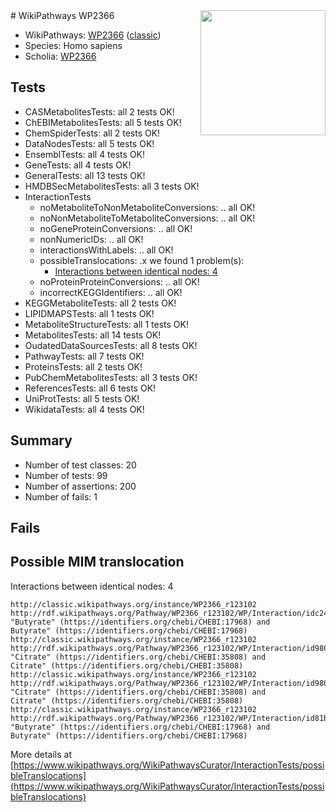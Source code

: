 <img style="float: right; width: 200px" src="https://upload.wikimedia.org/wikipedia/commons/thumb/8/83/Wplogo_with_text_500.png/640px-Wplogo_with_text_500.png" />
# WikiPathways WP2366

* WikiPathways: [WP2366](https://wikipathways.org/pathways/WP2366) ([classic](https://classic.wikipathways.org/instance/WP2366))
* Species: Homo sapiens
* Scholia: [WP2366](https://scholia.toolforge.org/wikipathways/WP2366)
## Tests
* CASMetabolitesTests: all 2 tests OK!
* ChEBIMetabolitesTests: all 5 tests OK!
* ChemSpiderTests: all 2 tests OK!
* DataNodesTests: all 5 tests OK!
* EnsemblTests: all 4 tests OK!
* GeneTests: all 4 tests OK!
* GeneralTests: all 13 tests OK!
* HMDBSecMetabolitesTests: all 3 tests OK!
* InteractionTests
    * noMetaboliteToNonMetaboliteConversions: .. all OK!
    * noNonMetaboliteToMetaboliteConversions: .. all OK!
    * noGeneProteinConversions: .. all OK!
    * nonNumericIDs: .. all OK!
    * interactionsWithLabels: .. all OK!
    * possibleTranslocations: .x we found 1 problem(s):
        * [Interactions between identical nodes: 4](#1c118209)
    * noProteinProteinConversions: .. all OK!
    * incorrectKEGGIdentifiers: .. all OK!
* KEGGMetaboliteTests: all 2 tests OK!
* LIPIDMAPSTests: all 1 tests OK!
* MetaboliteStructureTests: all 1 tests OK!
* MetabolitesTests: all 14 tests OK!
* OudatedDataSourcesTests: all 8 tests OK!
* PathwayTests: all 7 tests OK!
* ProteinsTests: all 2 tests OK!
* PubChemMetabolitesTests: all 3 tests OK!
* ReferencesTests: all 6 tests OK!
* UniProtTests: all 5 tests OK!
* WikidataTests: all 4 tests OK!


## Summary

* Number of test classes: 20
* Number of tests: 99
* Number of assertions: 200
* Number of fails: 1

## Fails

<a name="1c118209" />

## Possible MIM translocation

Interactions between identical nodes: 4
```
http://classic.wikipathways.org/instance/WP2366_r123102 http://rdf.wikipathways.org/Pathway/WP2366_r123102/WP/Interaction/idc24c6072 "Butyrate" (https://identifiers.org/chebi/CHEBI:17968) and 
Butyrate" (https://identifiers.org/chebi/CHEBI:17968)
http://classic.wikipathways.org/instance/WP2366_r123102 http://rdf.wikipathways.org/Pathway/WP2366_r123102/WP/Interaction/id9804a251_2 "Citrate" (https://identifiers.org/chebi/CHEBI:35808) and 
Citrate" (https://identifiers.org/chebi/CHEBI:35808)
http://classic.wikipathways.org/instance/WP2366_r123102 http://rdf.wikipathways.org/Pathway/WP2366_r123102/WP/Interaction/id9804a251_1 "Citrate" (https://identifiers.org/chebi/CHEBI:35808) and 
Citrate" (https://identifiers.org/chebi/CHEBI:35808)
http://classic.wikipathways.org/instance/WP2366_r123102 http://rdf.wikipathways.org/Pathway/WP2366_r123102/WP/Interaction/id81b34331 "Butyrate" (https://identifiers.org/chebi/CHEBI:17968) and 
Butyrate" (https://identifiers.org/chebi/CHEBI:17968)
```

More details at [https://www.wikipathways.org/WikiPathwaysCurator/InteractionTests/possibleTranslocations](https://www.wikipathways.org/WikiPathwaysCurator/InteractionTests/possibleTranslocations)

